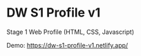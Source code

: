# DW S1 Profile v1
Stage 1 Web Profile (HTML, CSS, Javascript)

Demo: https://dw-s1-profile-v1.netlify.app/
